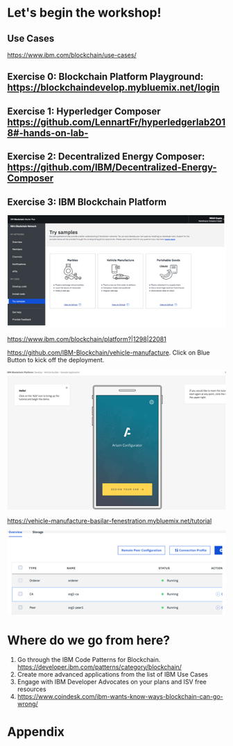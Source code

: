 # Let's begin the workshop!

## Use Cases

https://www.ibm.com/blockchain/use-cases/

## Exercise 0: Blockchain Platform Playground: https://blockchaindevelop.mybluemix.net/login
## Exercise 1: Hyperledger Composer  https://github.com/LennartFr/hyperledgerlab2018#-hands-on-lab-
## Exercise 2: Decentralized Energy Composer: https://github.com/IBM/Decentralized-Energy-Composer 
## Exercise 3: IBM Blockchain Platform

<img src="https://github.com/LennartFr/hyperlab20181018/blob/master/IBM%20Cloud%20Samples.png">

https://www.ibm.com/blockchain/platform?|1298|22081

https://github.com/IBM-Blockchain/vehicle-manufacture. Click on Blue Button to kick off the deployment.


<img src="https://github.com/LennartFr/hyperlab20181018/blob/master/car.png">


https://vehicle-manufacture-basilar-fenestration.mybluemix.net/tutorial

<img src="https://github.com/LennartFr/hyperlab20181018/blob/master/ibmcloudbc-1.png">

# Where do we go from here?

1. Go through the IBM Code Patterns for Blockchain. https://developer.ibm.com/patterns/category/blockchain/
1. Create more advanced applications from the list of IBM Use Cases 
1. Engage with IBM Developer Advocates on your plans and ISV free resources
1. https://www.coindesk.com/ibm-wants-know-ways-blockchain-can-go-wrong/

# Appendix
